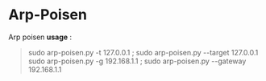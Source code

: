# Arp-Poisen

Arp poisen **usage** :
> sudo arp-poisen.py -t 127.0.0.1 ; sudo arp-poisen.py --target 127.0.0.1
> <br>
> sudo arp-poisen.py -g 192.168.1.1 ; sudo arp-poisen.py --gateway 192.168.1.1
